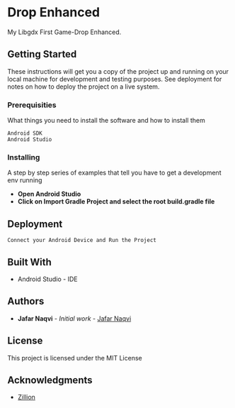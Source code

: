 # Drop Enhanced

My Libgdx First Game-Drop Enhanced.

## Getting Started

These instructions will get you a copy of the project up and running on your local machine for development and testing purposes. See deployment for notes on how to deploy the project on a live system.

### Prerequisities

What things you need to install the software and how to install them

```
Android SDK
Android Studio
```

### Installing

A step by step series of examples that tell you have to get a development env running


* **Open Android Studio**
* **Click on Import Gradle Project and select the root build.gradle file**
## Deployment



```
Connect your Android Device and Run the Project
```




## Built With

* Android Studio - IDE


## Authors

* **Jafar Naqvi** - *Initial work* - [Jafar Naqvi](https://github.com/naqvijafar91)


## License

This project is licensed under the MIT License

## Acknowledgments

* [Zillion](http://zillion.io)
